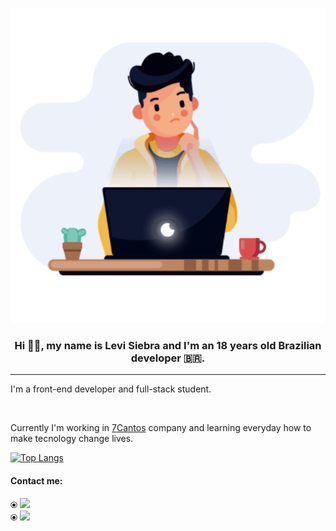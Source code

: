 <p align="center">
    <img src="https://github.com/Levils114/Levils114/blob/main/readme-gif.gif"/>
</p>

<h3 align="center">Hi 👋🏼, my name is Levi Siebra and I'm an 18 years old Brazilian developer 🇧🇷.</h3>
<hr width="100%"/>

<p>I'm a front-end developer and full-stack student.</p> 
<br/>
<p>Currently I'm working in <a href="https://www.7cantos.com/">7Cantos</a> company and learning everyday how to make tecnology change lives.</p>

[![Top Langs](https://github-readme-stats.vercel.app/api/top-langs/?username=Levils114&layout=compact)](https://github.com/anuraghazra/github-readme-stats)

<h4>Contact me:</h4>
  ⦿ <a align="center" href="https://www.linkedin.com/in/levi-siebra/">
        <img src="https://camo.githubusercontent.com/ad0dcb9c417a834373f540824ff76604367ca4380b490f795735b4dc6afbfb41/68747470733a2f2f696d672e736869656c64732e696f2f62616467652f2d4c696e6b6564496e2d626c75653f7374796c653d666c61742d737175617265266c6f676f3d4c696e6b6564696e266c6f676f436f6c6f723d7768697465266c696e6b3d68747470733a2f2f7777772e6c696e6b6564696e2e636f6d2f696e2f7361756c6f6a6f61622f"/>
    </a>
  <br/>
  ⦿ <a href="mailto:levils114@gmail.com">
        <img src="https://img.shields.io/badge/-levils114@gmail.com-red?style=flat-square&logo=levils114@gmail.comlogoColor=white&link=levils114@gmail.com" />
    </a>

